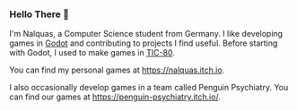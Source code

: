 ### Hello There 👋
I'm Nalquas, a Computer Science student from Germany. I like developing games in [Godot](https://godotengine.org/) and contributing to projects I find useful.
Before starting with Godot, I used to make games in [TIC-80](https://tic80.com/).

You can find my personal games at https://nalquas.itch.io.

I also occasionally develop games in a team called Penguin Psychiatry.
You can find our games at https://penguin-psychiatry.itch.io/.

<!--
**nalquas/nalquas** is a ✨ _special_ ✨ repository because its `README.md` (this file) appears on your GitHub profile.

Here are some ideas to get you started:

- 🔭 I’m currently working on ...
- 🌱 I’m currently learning ...
- 👯 I’m looking to collaborate on ...
- 🤔 I’m looking for help with ...
- 💬 Ask me about ...
- 📫 How to reach me: ...
- 😄 Pronouns: ...
- ⚡ Fun fact: ...
-->
